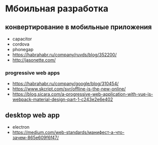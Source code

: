 # Мбоильная разработка


##  конвертирование в мобильные приложения

 * capacitor
 * cordova
 * phonegap
 * https://habrahabr.ru/company/ruvds/blog/352200/
 * http://jasonette.com/


###  progressive web apps

 * https://habrahabr.ru/company/google/blog/310454/
 * https://www.skcript.com/svr/offline-is-the-new-online/
 * https://blog.sicara.com/a-progressive-web-application-with-vue-js-webpack-material-design-part-1-c243e2e6e402


##  desktop web app

 * electron
 * https://medium.com/web-standards/манифест-а-что-зачем-865e609f6f47/

